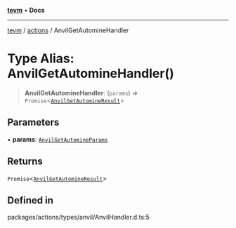 [**tevm**](../../README.md) • **Docs**

***

[tevm](../../modules.md) / [actions](../README.md) / AnvilGetAutomineHandler

# Type Alias: AnvilGetAutomineHandler()

> **AnvilGetAutomineHandler**: (`params`) => `Promise`\<[`AnvilGetAutomineResult`](AnvilGetAutomineResult.md)\>

## Parameters

• **params**: [`AnvilGetAutomineParams`](AnvilGetAutomineParams.md)

## Returns

`Promise`\<[`AnvilGetAutomineResult`](AnvilGetAutomineResult.md)\>

## Defined in

packages/actions/types/anvil/AnvilHandler.d.ts:5
